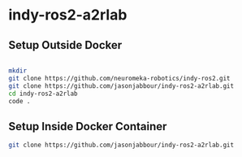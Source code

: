 # indy-ros2-a2rlab

## Setup Outside Docker

```sh

mkdir 
git clone https://github.com/neuromeka-robotics/indy-ros2.git
git clone https://github.com/jasonjabbour/indy-ros2-a2rlab.git
cd indy-ros2-a2rlab
code .

```


## Setup Inside Docker Container

```sh
git clone https://github.com/jasonjabbour/indy-ros2-a2rlab.git
```